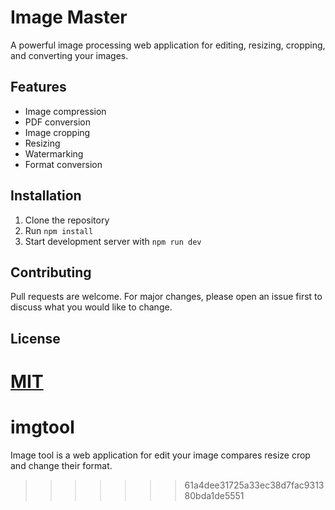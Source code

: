 # Image Master

A powerful image processing web application for editing, resizing, cropping, and converting your images.

## Features
- Image compression
- PDF conversion
- Image cropping
- Resizing
- Watermarking
- Format conversion

## Installation
1. Clone the repository
2. Run `npm install`
3. Start development server with `npm run dev`

## Contributing
Pull requests are welcome. For major changes, please open an issue first to discuss what you would like to change.

## License
[MIT](https://choosealicense.com/licenses/mit/)
=======
# imgtool
Image tool is a web application for edit your image compares resize crop and change their format.
>>>>>>> 61a4dee31725a33ec38d7fac931380bda1de5551
